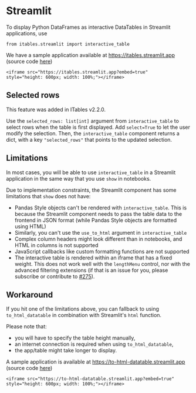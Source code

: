 # Streamlit

To display Python DataFrames as interactive DataTables in Streamlit applications, use

```
from itables.streamlit import interactive_table
```

We have a sample application available at https://itables.streamlit.app (source code [here](https://github.com/mwouts/demo_itables_in_streamlit/blob/main/itables_app.py))

```{div} full-width
<iframe src="https://itables.streamlit.app?embed=true"
style="height: 600px; width: 100%;"></iframe>
```

## Selected rows

This feature was added in ITables v2.2.0.

Use the `selected_rows: list[int]` argument from `interactive_table` to
select rows when the table is first displayed. Add `select=True` to let the user modify the selection. Then, the `interactive_table` component returns a dict, with a key `"selected_rows"` that points to the updated selection.

## Limitations

In most cases, you will be able to use `interactive_table` in a
Streamlit application in the same way that you use `show` in notebooks.

Due to implementation constraints, the Streamlit component has some limitations
that `show` does not have:
- Pandas Style objects can't be rendered with `interactive_table`. This is because
the Streamlit component needs to pass the table data to the frontend in JSON format (while Pandas Style objects are formatted using HTML)
- Similarly, you can't use the `use_to_html` argument in `interactive_table`
- Complex column headers might look different than in notebooks, and HTML in columns is not supported
- JavaScript callbacks like custom formatting functions are not supported
- The interactive table is rendered within an iframe that has a fixed weight. This does not work well with the `lengthMenu` control, nor with the advanced filtering extensions (if that is an issue for you, please subscribe or contribute to [#275](https://github.com/mwouts/itables/issues/275)).

## Workaround

If you hit one of the limitations above, you can fallback to using `to_html_datatable` in combination with Streamlit's `html` function.

Please note that:
- you will have to specify the table height manually,
- an internet connection is required when using `to_html_datatable`,
- the app/table might take longer to display.

A sample application is available at https://to-html-datatable.streamlit.app (source code [here](https://github.com/mwouts/to_html_datatable_in_streamlit/blob/main/itables_app.py))

```{div} full-width
<iframe src="https://to-html-datatable.streamlit.app?embed=true"
style="height: 600px; width: 100%;"></iframe>
```
